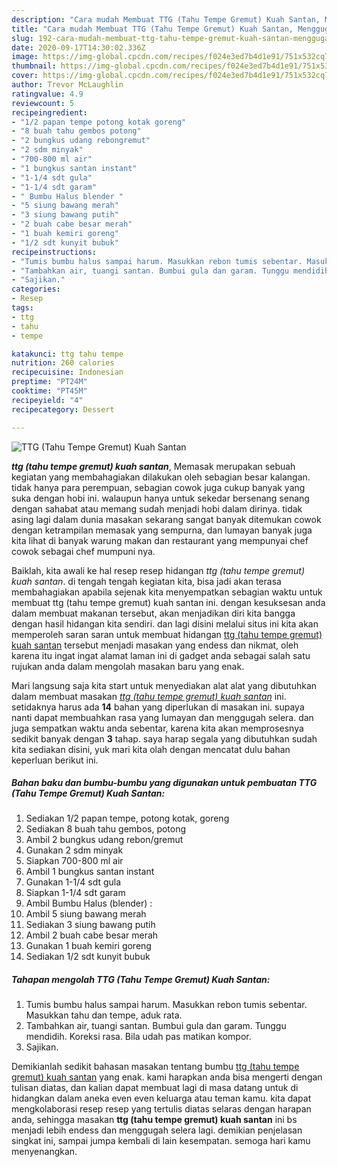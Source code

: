 ```yaml
---
description: "Cara mudah Membuat TTG (Tahu Tempe Gremut) Kuah Santan, Menggugah Selera"
title: "Cara mudah Membuat TTG (Tahu Tempe Gremut) Kuah Santan, Menggugah Selera"
slug: 192-cara-mudah-membuat-ttg-tahu-tempe-gremut-kuah-santan-menggugah-selera
date: 2020-09-17T14:30:02.336Z
image: https://img-global.cpcdn.com/recipes/f024e3ed7b4d1e91/751x532cq70/ttg-tahu-tempe-gremut-kuah-santan-foto-resep-utama.jpg
thumbnail: https://img-global.cpcdn.com/recipes/f024e3ed7b4d1e91/751x532cq70/ttg-tahu-tempe-gremut-kuah-santan-foto-resep-utama.jpg
cover: https://img-global.cpcdn.com/recipes/f024e3ed7b4d1e91/751x532cq70/ttg-tahu-tempe-gremut-kuah-santan-foto-resep-utama.jpg
author: Trevor McLaughlin
ratingvalue: 4.9
reviewcount: 5
recipeingredient:
- "1/2 papan tempe potong kotak goreng"
- "8 buah tahu gembos potong"
- "2 bungkus udang rebongremut"
- "2 sdm minyak"
- "700-800 ml air"
- "1 bungkus santan instant"
- "1-1/4 sdt gula"
- "1-1/4 sdt garam"
- " Bumbu Halus blender "
- "5 siung bawang merah"
- "3 siung bawang putih"
- "2 buah cabe besar merah"
- "1 buah kemiri goreng"
- "1/2 sdt kunyit bubuk"
recipeinstructions:
- "Tumis bumbu halus sampai harum. Masukkan rebon tumis sebentar. Masukkan tahu dan tempe, aduk rata."
- "Tambahkan air, tuangi santan. Bumbui gula dan garam. Tunggu mendidih. Koreksi rasa. Bila udah pas matikan kompor."
- "Sajikan."
categories:
- Resep
tags:
- ttg
- tahu
- tempe

katakunci: ttg tahu tempe 
nutrition: 260 calories
recipecuisine: Indonesian
preptime: "PT24M"
cooktime: "PT45M"
recipeyield: "4"
recipecategory: Dessert

---
```



![TTG (Tahu Tempe Gremut) Kuah Santan](https://img-global.cpcdn.com/recipes/f024e3ed7b4d1e91/751x532cq70/ttg-tahu-tempe-gremut-kuah-santan-foto-resep-utama.jpg)

<b><i>ttg (tahu tempe gremut) kuah santan</i></b>, Memasak merupakan sebuah kegiatan yang membahagiakan dilakukan oleh sebagian besar kalangan. tidak hanya para perempuan, sebagian cowok juga cukup banyak yang suka dengan hobi ini. walaupun hanya untuk sekedar bersenang senang dengan sahabat atau memang sudah menjadi hobi dalam dirinya. tidak asing lagi dalam dunia masakan sekarang sangat banyak ditemukan cowok dengan ketrampilan memasak yang sempurna, dan lumayan banyak juga kita lihat di banyak warung makan dan restaurant yang mempunyai chef cowok sebagai chef mumpuni nya.

Baiklah, kita awali ke hal resep resep hidangan <i>ttg (tahu tempe gremut) kuah santan</i>. di tengah tengah kegiatan kita, bisa jadi akan terasa membahagiakan apabila sejenak kita menyempatkan sebagian waktu untuk membuat ttg (tahu tempe gremut) kuah santan ini. dengan kesuksesan anda dalam membuat makanan tersebut, akan menjadikan diri kita bangga dengan hasil hidangan kita sendiri. dan lagi disini melalui situs ini kita akan memperoleh saran saran untuk membuat hidangan <u>ttg (tahu tempe gremut) kuah santan</u> tersebut menjadi masakan yang endess dan nikmat, oleh karena itu ingat ingat alamat laman ini di gadget anda sebagai salah satu rujukan anda dalam mengolah masakan baru yang enak.




Mari langsung saja kita start untuk menyediakan alat alat yang dibutuhkan dalam membuat masakan <u><i>ttg (tahu tempe gremut) kuah santan</i></u> ini. setidaknya harus ada <b>14</b> bahan yang diperlukan di masakan ini. supaya nanti dapat membuahkan rasa yang lumayan dan menggugah selera. dan juga sempatkan waktu anda sebentar, karena kita akan memprosesnya sedikit banyak dengan <b>3</b> tahap. saya harap segala yang dibutuhkan sudah kita sediakan disini, yuk mari kita olah dengan mencatat dulu bahan keperluan berikut ini.

<!--inarticleads1-->

##### Bahan baku dan bumbu-bumbu yang digunakan untuk pembuatan TTG (Tahu Tempe Gremut) Kuah Santan:

1. Sediakan 1/2 papan tempe, potong kotak, goreng
1. Sediakan 8 buah tahu gembos, potong
1. Ambil 2 bungkus udang rebon/gremut
1. Gunakan 2 sdm minyak
1. Siapkan 700-800 ml air
1. Ambil 1 bungkus santan instant
1. Gunakan 1-1/4 sdt gula
1. Siapkan 1-1/4 sdt garam
1. Ambil  Bumbu Halus (blender) :
1. Ambil 5 siung bawang merah
1. Sediakan 3 siung bawang putih
1. Ambil 2 buah cabe besar merah
1. Gunakan 1 buah kemiri goreng
1. Sediakan 1/2 sdt kunyit bubuk




<!--inarticleads2-->

##### Tahapan mengolah TTG (Tahu Tempe Gremut) Kuah Santan:

1. Tumis bumbu halus sampai harum. Masukkan rebon tumis sebentar. Masukkan tahu dan tempe, aduk rata.
1. Tambahkan air, tuangi santan. Bumbui gula dan garam. Tunggu mendidih. Koreksi rasa. Bila udah pas matikan kompor.
1. Sajikan.




Demikianlah sedikit bahasan masakan tentang bumbu <u>ttg (tahu tempe gremut) kuah santan</u> yang enak. kami harapkan anda bisa mengerti dengan tulisan diatas, dan kalian dapat membuat lagi di masa datang untuk di hidangkan dalam aneka even even keluarga atau teman kamu. kita dapat mengkolaborasi resep resep yang tertulis diatas selaras dengan harapan anda, sehingga masakan <b>ttg (tahu tempe gremut) kuah santan</b> ini bs menjadi lebih endess dan menggugah selera lagi. demikian penjelasan singkat ini, sampai jumpa kembali di lain kesempatan. semoga hari kamu menyenangkan.

